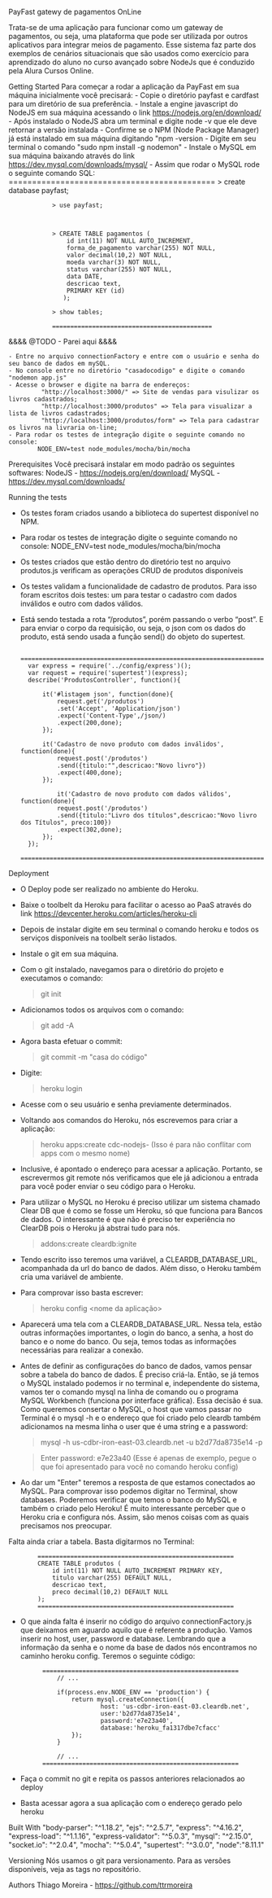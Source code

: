 PayFast gatewy de pagamentos OnLine

Trata-se de uma aplicação para funcionar como um gateway de pagamentos, ou seja, uma plataforma que pode ser utilizada por outros aplicativos para integrar meios de pagamento. Esse sistema faz parte dos exemplos de cenários situacionais que são usados como exercício para aprendizado do aluno no curso avançado sobre NodeJs que é conduzido pela Alura Cursos Online.

Getting Started
Para começar a rodar a aplicação da PayFast em sua máquina inicialmente você precisará:
	- Copie o diretório payfast e cardfast para um diretório de sua preferência.
	- Instale a engine javascript do NodeJS em sua máquina acessando o link https://nodejs.org/en/download/
	- Após instalado o NodeJS abra um terminal e digite node -v que ele deve retornar a versão instalada
	- Confirme se o NPM (Node Package Manager) já está instalado em sua máquina digitando "npm -version
	- Digite em seu terminal o comando "sudo npm install -g nodemon"
	- Instale o MySQL em sua máquina baixando através do link https://dev.mysql.com/downloads/mysql/
	- Assim que rodar o MySQL rode o seguinte comando SQL: 
				============================================
				> create database payfast;
    			
    			> use payfast;
				
				

				> CREATE TABLE pagamentos (
        			id int(11) NOT NULL AUTO_INCREMENT,
			       	forma_de_pagamento varchar(255) NOT NULL,
			       	valor decimal(10,2) NOT NULL,
			       	moeda varchar(3) NOT NULL,
			       	status varchar(255) NOT NULL,
			       	data DATE,
			       	descricao text,
			        PRIMARY KEY (id)
			       );

  				> show tables;

  				============================================
&&&& @TODO - Parei aqui &&&&

    - Entre no arquivo connectionFactory e entre com o usuário e senha do seu banco de dados em mySQL.
	- No console entre no diretório "casadocodigo" e digite o comando "nodemon app.js"
	- Acesse o browser e digite na barra de endereços:
			 "http://localhost:3000/" => Site de vendas para visulizar os livros cadastrados;
			 "http://localhost:3000/produtos" => Tela para visualizar a lista de livros cadastrados;
			 "http://localhost:3000/produtos/form" => Tela para cadastrar os livros na livraria on-line;
	- Para rodar os testes de integração digite o seguinte comando no console:
			NODE_ENV=test node_modules/mocha/bin/mocha	 


Prerequisites
Você precisará instalar em modo padrão os seguintes softwares:
NodeJS - https://nodejs.org/en/download/
MySQL - https://dev.mysql.com/downloads/



Running the tests
- Os testes foram criados usando a biblioteca do supertest disponível no NPM.
- Para rodar os testes de integração digite o seguinte comando no console:
			NODE_ENV=test node_modules/mocha/bin/mocha	 


- Os testes criados que estão dentro do diretório test no arquivo produtos.js verificam as operações CRUD de produtos disponíveis

- Os testes validam a funcionalidade de cadastro de produtos. Para isso foram escritos dois testes: um para testar o cadastro com dados inválidos e outro com dados válidos.

- Está sendo testada a rota “/produtos”, porém passando o verbo “post”. E para enviar o corpo da requisição, ou seja, o json com os dados do produto, está sendo usada a função send() do objeto do supertest.


		=========================================================================================
		var express = require('../config/express')();
		var request = require('supertest')(express);
		describe('ProdutosController', function(){

			it('#listagem json', function(done){
				request.get('/produtos')
				.set('Accept', 'Application/json')
				.expect('Content-Type',/json/)
				.expect(200,done);
			});

			it('Cadastro de novo produto com dados inválidos', function(done){
				request.post('/produtos')
				.send({titulo:"",descricao:"Novo livro"})
				.expect(400,done);
			});

				it('Cadastro de novo produto com dados válidos', function(done){
				request.post('/produtos')
				.send({titulo:"Livro dos títulos",descricao:"Novo livro dos Títulos", preco:100})
				.expect(302,done);
			});
		});
		=========================================================================================

Deployment

- O Deploy pode ser realizado no ambiente do Heroku.
- Baixe o toolbelt da Heroku para facilitar o acesso ao PaaS através do link https://devcenter.heroku.com/articles/heroku-cli
- Depois de instalar digite em seu terminal o comando heroku e todos os serviços disponíveis na toolbelt serão listados.
- Instale o git em sua máquina.
- Com o git instalado, navegamos para o diretório do projeto e executamos o comando:
	> git init
- Adicionamos todos os arquivos com o comando:
	> git add -A
- Agora basta efetuar o commit:
	> git commit -m "casa do código"
- Digite:
	> heroku login 
- Acesse com o seu usuário e senha previamente determinados.
- Voltando aos comandos do Heroku, nós escrevemos para criar a aplicação:
	> heroku apps:create cdc-nodejs-<seu nome> (Isso é para não conflitar com apps com o mesmo nome)
- Inclusive, é apontado o endereço para acessar a aplicação. Portanto, se escrevermos git remote nós verificamos que ele já adicionou a entrada para você poder enviar o seu código para o Heroku.

- Para utilizar o MySQL no Heroku é preciso utilizar um sistema chamado Clear DB que é como se fosse um Heroku, só que funciona para Bancos de dados. O interessante é que não é preciso ter experiência no ClearDB pois o Heroku já abstrai tudo para nós.
	> addons:create cleardb:ignite
- Tendo escrito isso teremos uma variável, a CLEARDB_DATABASE_URL, acompanhada da url do banco de dados. Além disso, o Heroku também cria uma variável de ambiente.

- Para comprovar isso basta escrever: 
	>heroku config <nome da aplicação> 
- Aparecerá uma tela com a CLEARDB_DATABASE_URL. Nessa tela, estão outras informações importantes, o login do banco, a senha, a host do banco e o nome do banco. Ou seja, temos todas as informações necessárias para realizar a conexão.
- Antes de definir as configurações do banco de dados, vamos pensar sobre a tabela do banco de dados. É preciso criá-la. Então, se já temos o MySQL instalado podemos ir no terminal e, independente do sistema, vamos ter o comando mysql na linha de comando ou o programa MySQL Workbench (funciona por interface gráfica). Essa decisão é sua. Como queremos consertar o MySQL, o host que vamos passar no Terminal é o mysql -h e o endereço que foi criado pelo cleardb também adicionamos na mesma linha o user que é uma string e a password:
	> mysql -h us-cdbr-iron-east-03.cleardb.net -u b2d77da8735e14 -p

	> Enter password: e7e23a40 (Esse é apenas de exemplo, pegue o que foi apresentado para você no comando heroku config)
- Ao dar um "Enter" teremos a resposta de que estamos conectados ao MySQL. Para comprovar isso podemos digitar no Terminal, show databases. Poderemos verificar que temos o banco do MySQL e também o criado pelo Heroku! É muito interessante perceber que o Heroku cria e configura nós. Assim, são menos coisas com as quais precisamos nos preocupar.

Falta ainda criar a tabela. Basta digitarmos no Terminal:

			======================================================
			CREATE TABLE produtos (
			    id int(11) NOT NULL AUTO_INCREMENT PRIMARY KEY,
			    titulo varchar(255) DEFAULT NULL,
			    descricao text,
			    preco decimal(10,2) DEFAULT NULL
			);
			======================================================
- O que ainda falta é inserir no código do arquivo connectionFactory.js que deixamos em aguardo aquilo que é referente a produção. Vamos inserir no host, user, password e 		database. Lembrando que a informação da senha e o nome da base de dados nós encontramos no caminho heroku config. Teremos o seguinte código:

			======================================================
				// ...

				if(process.env.NODE_ENV == 'production') {
				    return mysql.createConnection({
				            host: 'us-cdbr-iron-east-03.cleardb.net',
				            user:'b2d77da8735e14',
				            password:'e7e23a40',
				            database:'heroku_fa1317dbe7cfacc'
				    });
				}

				// ...
			======================================================

- Faça o commit no git e repita os passos anteriores relacionados ao deploy
- Basta acessar agora a sua aplicação com o endereço gerado pelo heroku	

Built With
	"body-parser": "^1.18.2",
    "ejs": "^2.5.7",
    "express": "^4.16.2",
    "express-load": "^1.1.16",
    "express-validator": "^5.0.3",
    "mysql": "^2.15.0",
    "socket.io": "^2.0.4",
    "mocha": "^5.0.4",
    "supertest": "^3.0.0",
    "node":"8.11.1"

Versioning
Nós usamos o git para versionamento. Para as versões disponíveis, veja as tags no repositório.

Authors
Thiago Moreira - https://github.com/ttrmoreira

